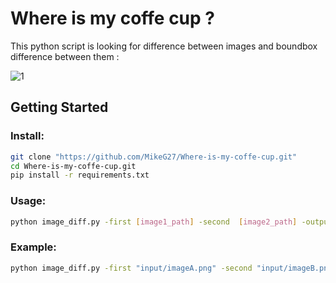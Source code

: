 # Where is my coffe cup ?

This python script is looking for difference between images and boundbox difference between them  : 

![1](https://user-images.githubusercontent.com/21131348/73843786-9b01e480-481f-11ea-930d-ecc2eccc1552.png)


## Getting Started 

### Install:


```bash
git clone "https://github.com/MikeG27/Where-is-my-coffe-cup.git"
cd Where-is-my-coffe-cup.git
pip install -r requirements.txt
```


### Usage:
```bash
python image_diff.py -first [image1_path] -second  [image2_path] -output [output_path]

```

### Example:
```bash
python image_diff.py -first "input/imageA.png" -second "input/imageB.png" -output "output"

```
